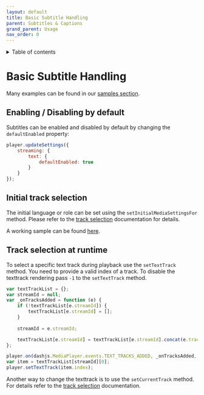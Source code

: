```yaml
---
layout: default
title: Basic Subtitle Handling
parent: Subtitles & Captions
grand_parent: Usage
nav_order: 0
---
```


<details  markdown="block">
  <summary>
    Table of contents
  </summary>
  {: .text-delta }
1. TOC
{:toc}
</details>

# Basic Subtitle Handling

Many examples can be found in
our [samples section](https://reference.dashif.org/dash.js/latest/samples/index.html#SubtitlesandCaptions).

## Enabling / Disabling by default

Subtitles can be enabled and disabled by default by changing the `defaultEnabled` property:

````js
player.updateSettings({
    streaming: {
        text: {
            defaultEnabled: true
        }
    }
});
````

## Initial track selection

The initial language or role can be set using the `setInitialMediaSettingsFor` method. Please refer to
the [track selection](../track-selection.html#initial-track-selection) documentation for details.

A working sample can be
found [here](https://reference.dashif.org/dash.js/nightly/samples/captioning/multi-track-captions.html).

## Track selection at runtime

To select a specific text track during playback use the `setTextTrack` method. You need to provide a valid index of a
track. To disable the texttrack rendering pass `-1` to the `setTextTrack` method.

```` js
var textTrackList = {};
var streamId = null;
var _onTracksAdded = function (e) {
    if (!textTrackList[e.streamId]) {
        textTrackList[e.streamId] = [];
    }
    
    streamId = e.streamId;

    textTrackList[e.streamId] = textTrackList[e.streamId].concat(e.tracks);
};

player.on(dashjs.MediaPlayer.events.TEXT_TRACKS_ADDED, _onTracksAdded, this);
var item = textTrackList[streamId][0];
player.setTextTrack(item.index);
````

Another way to change the texttrack is to use the `setCurrentTrack` method. For details refer to
the [track selection](../track-selection.html#track-selection-at-runtime) documentation.
